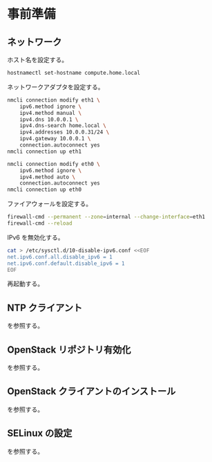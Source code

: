 # 事前準備

## ネットワーク

ホスト名を設定する。

```sh
hostnamectl set-hostname compute.home.local
```

ネットワークアダプタを設定する。

```sh
nmcli connection modify eth1 \
    ipv6.method ignore \
    ipv4.method manual \
    ipv4.dns 10.0.0.1 \
    ipv4.dns-search home.local \
    ipv4.addresses 10.0.0.31/24 \
    ipv4.gateway 10.0.0.1 \
    connection.autoconnect yes
nmcli connection up eth1

nmcli connection modify eth0 \
    ipv6.method ignore \
    ipv4.method auto \
    connection.autoconnect yes
nmcli connection up eth0
```

ファイアウォールを設定する。

```sh
firewall-cmd --permanent --zone=internal --change-interface=eth1
firewall-cmd --reload
```

IPv6 を無効化する。

```sh
cat > /etc/sysctl.d/10-disable-ipv6.conf <<EOF
net.ipv6.conf.all.disable_ipv6 = 1
net.ipv6.conf.default.disable_ipv6 = 1
EOF
```

再起動する。

## NTP クライアント

[](../appendix/time_sync.md) を参照する。

##  OpenStack リポジトリ有効化

[](../appendix/repository_enable.md) を参照する。

##  OpenStack クライアントのインストール

[](../appendix/os_client_install.md) を参照する。

##   SELinux の設定

[](../appendix/os_selinux.md) を参照する。
